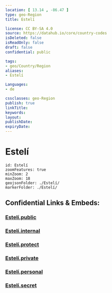 ```yaml
---
location: [ 13.14 , -86.47 ] 
type: geo-Region
title: Estelí

license: CC BY-SA 4.0
source: https://datahub.io/core/country-codes
isDeleted: false
isReadOnly: false
draft: false
confidential: public

tags:
- geo/Country/Region
aliases:
- Estelí

Languages:
- de

cssclasses: geo-Region
publish: true
linkTitle: 
keywords: 
layout: 
publishDate: 
expiryDate: 
---
```


# Estelí

```leaflet
id: Estelí
zoomFeatures: true 
minZoom: 2 
maxZoom: 18
geojsonFolder: ./Estelí/
markerFolder: ./Estelí/
```


## Confidential Links & Embeds: 

### [Estelí.public](/_public/\Earth\Continent\America~Central\Nicaragua\departments~NicaraguaEstelí.public.md) 

### [Estelí.internal](/_internal/\Earth\Continent\America~Central\Nicaragua\departments~NicaraguaEstelí.internal.md) 

### [Estelí.protect](/_protect/\Earth\Continent\America~Central\Nicaragua\departments~NicaraguaEstelí.protect.md) 

### [Estelí.private](/_private/\Earth\Continent\America~Central\Nicaragua\departments~NicaraguaEstelí.private.md) 

### [Estelí.personal](/_personal/\Earth\Continent\America~Central\Nicaragua\departments~NicaraguaEstelí.personal.md) 

### [Estelí.secret](/_secret/\Earth\Continent\America~Central\Nicaragua\departments~NicaraguaEstelí.secret.md)

